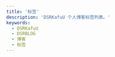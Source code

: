 ```yaml
---
title: '标签'
description: 'DSRKafuU 个人博客标签列表。'
keywords:
  - DSRKafuU
  - DSRBLOG
  - 博客
  - 标签
---
```

